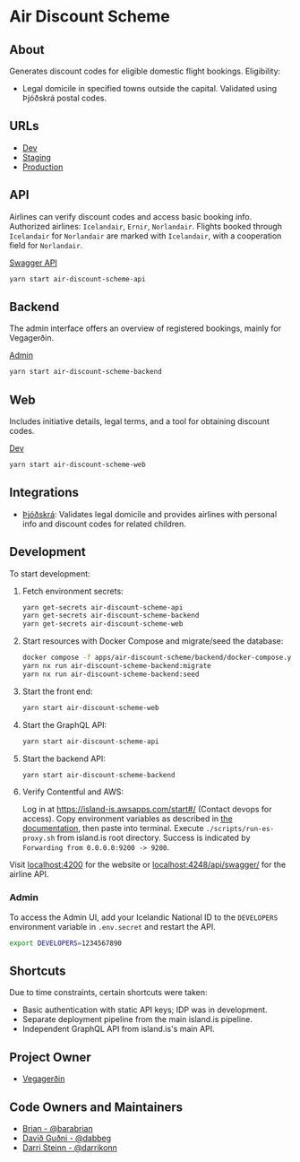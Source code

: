 # Air Discount Scheme

## About

Generates discount codes for eligible domestic flight bookings. Eligibility:

- Legal domicile in specified towns outside the capital. Validated using Þjóðskrá postal codes.

## URLs

- [Dev](https://loftbru.dev01.devland.is)
- [Staging](https://loftbru.staging01.devland.is)
- [Production](https://loftbru.island.is)

## API

Airlines can verify discount codes and access basic booking info. Authorized airlines: `Icelandair`, `Ernir`, `Norlandair`. Flights booked through `Icelandair` for `Norlandair` are marked with `Icelandair`, with a cooperation field for `Norlandair`.

[Swagger API](https://loftbru.dev01.devland.is/api/swagger)

```bash
yarn start air-discount-scheme-api
```

## Backend

The admin interface offers an overview of registered bookings, mainly for Vegagerðin.

[Admin](https://loftbru.dev01.devland.is/admin)

```bash
yarn start air-discount-scheme-backend
```

## Web

Includes initiative details, legal terms, and a tool for obtaining discount codes.

[Dev](https://loftbru.dev01.devland.is)

```bash
yarn start air-discount-scheme-web
```

## Integrations

- [Þjóðskrá](https://skra.is): Validates legal domicile and provides airlines with personal info and discount codes for related children.

## Development

To start development:

1. Fetch environment secrets:

   ```bash
   yarn get-secrets air-discount-scheme-api
   yarn get-secrets air-discount-scheme-backend
   yarn get-secrets air-discount-scheme-web
   ```

2. Start resources with Docker Compose and migrate/seed the database:

   ```bash
   docker compose -f apps/air-discount-scheme/backend/docker-compose.yml up
   yarn nx run air-discount-scheme-backend:migrate
   yarn nx run air-discount-scheme-backend:seed
   ```

3. Start the front end:

   ```bash
   yarn start air-discount-scheme-web
   ```

4. Start the GraphQL API:

   ```bash
   yarn start air-discount-scheme-api
   ```

5. Start the backend API:

   ```bash
   yarn start air-discount-scheme-backend
   ```

6. Verify Contentful and AWS:

   Log in at <https://island-is.awsapps.com/start#/> (Contact devops for access). Copy environment variables as described in [the documentation](https://docs.devland.is/technical-overview/devops/dockerizing#troubleshooting), then paste into terminal. Execute `./scripts/run-es-proxy.sh` from island.is root directory. Success is indicated by `Forwarding from 0.0.0.0:9200 -> 9200`.

Visit [localhost:4200](http://localhost:4200) for the website or [localhost:4248/api/swagger/](http://localhost:4248/api/swagger/) for the airline API.

### Admin

To access the Admin UI, add your Icelandic National ID to the `DEVELOPERS` environment variable in `.env.secret` and restart the API.

```bash
export DEVELOPERS=1234567890
```

## Shortcuts

Due to time constraints, certain shortcuts were taken:

- Basic authentication with static API keys; IDP was in development.
- Separate deployment pipeline from the main island.is pipeline.
- Independent GraphQL API from island.is's main API.

## Project Owner

- [Vegagerðin](http://www.vegagerdin.is)

## Code Owners and Maintainers

- [Brian - @barabrian](https://github.com/barabrian)
- [Davíð Guðni - @dabbeg](https://github.com/dabbeg)
- [Darri Steinn - @darrikonn](https://github.com/darrikonn)
